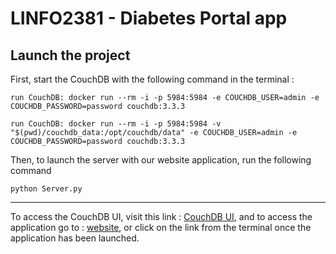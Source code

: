 # LINFO2381 - Diabetes Portal app

## Launch the project 
First, start the CouchDB with the following command in the terminal : 

`run CouchDB: docker run --rm -i -p 5984:5984 -e COUCHDB_USER=admin -e COUCHDB_PASSWORD=password couchdb:3.3.3`

`run CouchDB: docker run --rm -i -p 5984:5984 -v "$(pwd)/couchdb_data:/opt/couchdb/data" -e COUCHDB_USER=admin -e COUCHDB_PASSWORD=password couchdb:3.3.3`

Then, to launch the server with our website application, run the following command 

`python Server.py`

---
To access the CouchDB UI, visit this link : [CouchDB UI](http://localhost:5984/_utils/), and to access the application go to : [website](http://127.0.0.1:5000), or click on the link from the terminal once the application has been launched.

